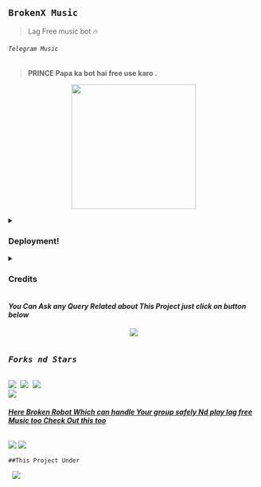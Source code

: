 ## `BrokenX Music`
>Lag Free music bot 🔥
<p align="center"><h6> <code>Telegram Music</code> </h6>

> __PRINCE Papa ka bot hai free use karo .__
<p align="center">
<img src='https://telegra.ph/file/f102ef0a4762292cbd072.jpg' alternate="Aww Reload Aunty It's Your internet issue" height="250px">

</pre>
<details><summary> <h3><b>Deployment!</b></h3> </summary>
<pre>

<b>Deploy DevuMusic to Heroku</b>
<p><a href="https://heroku.com/deploy?template=https://https://github.com/Princeop12/DevuMusic"><img src="https://img.shields.io/badge/Deploy%20To%20Heroku-black?style=for-the-badge&logo=heroku" width="200""/></a></p>
</pre>
</details>
<details>
<summary><b><h3>Credits</h3></b></summary>
<i>All credit Goes To these peoples</i><br>
<code>@ROCKSTAR_PRINCE_OP</code><br>
<code>Papa Hu vro Schhi me🔥</code><br>
</details>



<h4><b><i>You Can Ask any Query Related about This Project just click on button below</i></b></h4>
<p align="center">
<a href="https://t.me/ROCKSTAR_PRINCE_OP"><img src="https://img.shields.io/badge/Ask%20-anything-1abc9c.svg"></a>


<p align="center">
<pre>
<h3><b><i>Forks nd Stars</i></b></h3>
<img src="https://img.shields.io/github/license/ItsmeHyper13/DevuMusic.svg"> <img src="https://img.shields.io/github/forks/ItsmeHyper13/DevuMusic.svg"> <img src="https://img.shields.io/github/stars/ItsmeHyper13/DevuMusic.svg">
<a href="https://https://github.com/Princeop12/DevuMusic0"><img src="https://img.shields.io/badge/Fork%20Devu%20Music-black?style=for-the-badge&logo=github"></a>
</pre></p>


<h6><b><i><u>Here Broken Robot Which can handle Your group safely Nd play lag free Music too Check Out this too</u></i></b></h6>
<p><a href='https://t.me/ROCKSTAR_PRINCE_OP'><img src="https://img.shields.io/badge/Broken_Robot-black?style=for-the-badge&logo=telegram&logoColor=black"></a>
<a href="https://t.me/ROCKSTAR_PRINCE_OP"><img src="https://img.shields.io/badge/Developer%20%20-black?style=for-the-badge&logo=telegram"></a></p>


<p><code>##This Project Under</code> <pre> <a href="https://t.me/ROCKSTAR_PRINCE_OP"><img src="https://img.shields.io/badge/Join-Team%20%20Silent-blue?style=for-the-badge&logo=telegram"></a></pre>
